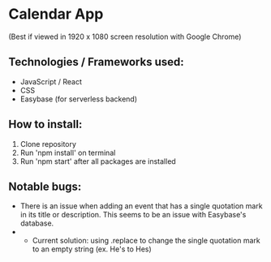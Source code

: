 # Calendar App

(Best if viewed in 1920 x 1080 screen resolution with Google Chrome)

## Technologies / Frameworks used:
* JavaScript / React
* CSS
* Easybase (for serverless backend)

## How to install:
1. Clone repository
2. Run 'npm install' on terminal
3. Run 'npm start' after all packages are installed

## Notable bugs:
* There is an issue when adding an event that has a single quotation mark in its title or description. This seems to be an issue with Easybase's database.
* * Current solution: using .replace to change the single quotation mark to an empty string (ex. He's to Hes)

